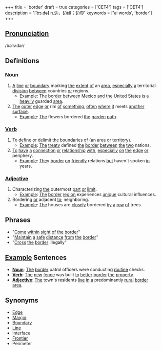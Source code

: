 +++
title = 'border'
draft = true
categories = ['CET4']
tags = ['CET4']
description = '[ˈbɔːdə] n.边，边缘；边界'
keywords = ['ai words', 'border']
+++

## [Pronunciation](/en/post/pronunciation/)
/bəˈrʌdər/

## Definitions
### [Noun](/en/post/noun/)
1. [A](/en/post/a/) [line](/en/post/line/) [or](/en/post/or/) [boundary](/en/post/boundary/) marking [the](/en/post/the/) [extent](/en/post/extent/) [of](/en/post/of/) an [area](/en/post/area/), [especially](/en/post/especially/) [a](/en/post/a/) territorial [division](/en/post/division/) [between](/en/post/between/) countries [or](/en/post/or/) regions.
   - [Example](/en/post/example/): [The](/en/post/the/) [border](/en/post/border/) [between](/en/post/between/) Mexico [and](/en/post/and/) [the](/en/post/the/) United States is [a](/en/post/a/) [heavily](/en/post/heavily/) guarded [area](/en/post/area/).
2. [The](/en/post/the/) [outer](/en/post/outer/) [edge](/en/post/edge/) [or](/en/post/or/) rim [of](/en/post/of/) [something](/en/post/something/), [often](/en/post/often/) [where](/en/post/where/) [it](/en/post/it/) meets [another](/en/post/another/) [surface](/en/post/surface/).
   - [Example](/en/post/example/): [The](/en/post/the/) flowers bordered [the](/en/post/the/) [garden](/en/post/garden/) [path](/en/post/path/).

### [Verb](/en/post/verb/)
1. [To](/en/post/to/) [define](/en/post/define/) [or](/en/post/or/) delimit [the](/en/post/the/) boundaries [of](/en/post/of/) (an [area](/en/post/area/) [or](/en/post/or/) [territory](/en/post/territory/)).
   - [Example](/en/post/example/): [The](/en/post/the/) [treaty](/en/post/treaty/) defined [the](/en/post/the/) [border](/en/post/border/) [between](/en/post/between/) [the](/en/post/the/) [two](/en/post/two/) nations.
2. [To](/en/post/to/) [have](/en/post/have/) [a](/en/post/a/) [connection](/en/post/connection/) [or](/en/post/or/) [relationship](/en/post/relationship/) [with](/en/post/with/), [especially](/en/post/especially/) [on](/en/post/on/) [the](/en/post/the/) [edge](/en/post/edge/) [or](/en/post/or/) periphery.
   - [Example](/en/post/example/): [They](/en/post/they/) [border](/en/post/border/) [on](/en/post/on/) [friendly](/en/post/friendly/) relations [but](/en/post/but/) haven't spoken [in](/en/post/in/) years.

### [Adjective](/en/post/adjective/)
1. Characterizing [the](/en/post/the/) outermost [part](/en/post/part/) [or](/en/post/or/) [limit](/en/post/limit/).
   - [Example](/en/post/example/): [The](/en/post/the/) [border](/en/post/border/) [region](/en/post/region/) experiences [unique](/en/post/unique/) cultural influences.
2. Bordering [or](/en/post/or/) adjacent [to](/en/post/to/); neighboring.
   - [Example](/en/post/example/): [The](/en/post/the/) houses are [closely](/en/post/closely/) bordered [by](/en/post/by/) [a](/en/post/a/) [row](/en/post/row/) [of](/en/post/of/) trees.

## Phrases
- "[Come](/en/post/come/) [within](/en/post/within/) [sight](/en/post/sight/) [of](/en/post/of/) [the](/en/post/the/) [border](/en/post/border/)"
- "[Maintain](/en/post/maintain/) [a](/en/post/a/) [safe](/en/post/safe/) [distance](/en/post/distance/) [from](/en/post/from/) [the](/en/post/the/) [border](/en/post/border/)"
- "[Cross](/en/post/cross/) [the](/en/post/the/) [border](/en/post/border/) illegally"

## [Example](/en/post/example/) Sentences
- **[Noun](/en/post/noun/)**: [The](/en/post/the/) [border](/en/post/border/) patrol officers were conducting [routine](/en/post/routine/) checks.
- **[Verb](/en/post/verb/)**: [The](/en/post/the/) [new](/en/post/new/) [fence](/en/post/fence/) was built [to](/en/post/to/) [better](/en/post/better/) [border](/en/post/border/) [the](/en/post/the/) [property](/en/post/property/).
- **[Adjective](/en/post/adjective/)**: [The](/en/post/the/) town's residents [live](/en/post/live/) [in](/en/post/in/) [a](/en/post/a/) predominantly [rural](/en/post/rural/) [border](/en/post/border/) [area](/en/post/area/).

## Synonyms
- [Edge](/en/post/edge/)
- [Margin](/en/post/margin/)
- [Boundary](/en/post/boundary/)
- [Line](/en/post/line/)
- Interface
- [Frontier](/en/post/frontier/)
- Perimeter
